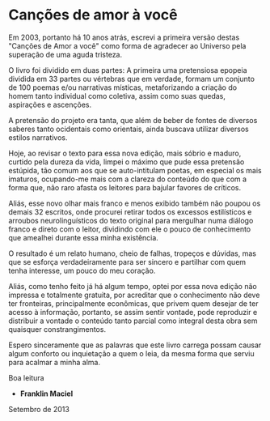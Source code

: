 # Canções de amor à você

Em 2003, portanto há 10 anos atrás, escrevi a primeira versão destas "Canções
de Amor a você" como forma de agradecer ao Universo pela superação de uma
aguda tristeza.

O livro foi dividido em duas partes: A primeira uma pretensiosa epopeia dividida em 33 partes ou vértebras que em verdade, formam um conjunto de 100 poemas e/ou narrativas místicas, metaforizando a criação do homem tanto individual como coletiva, assim como suas quedas, aspirações e ascenções.

A pretensão do projeto era tanta, que além de beber de fontes de diversos
saberes tanto ocidentais como orientais, ainda buscava utilizar diversos estilos narrativos. 

Hoje, ao revisar o texto para essa nova edição, mais sóbrio e maduro, curtido pela dureza da vida, limpei o máximo que pude essa pretensão estúpida, tão comum aos que se auto-intitulam poetas, em especial os mais imaturos, ocupando-me mais com a clareza do conteúdo do que com a forma que, não raro afasta os leitores para bajular favores de críticos.

Aliás, esse novo olhar mais franco e menos exibido também não poupou os
demais 32 escritos, onde procurei retirar todos os excessos estilísticos e arroubos neurolinguísticos do texto original para mergulhar numa diálogo franco e direto com o leitor, dividindo com ele o pouco de conhecimento que amealhei durante essa minha existência.

O resultado é um relato humano, cheio de falhas, tropeços e dúvidas, mas que se esforça verdadeiramente para ser sincero e partilhar com quem tenha interesse, um pouco do meu coração.

Aliás, como tenho feito já há algum tempo, optei por essa nova edição não impressa e totalmente gratuita, por acreditar que o conhecimento não deve ter fronteiras, principalmente econômicas, que privem quem desejar de ter acesso à informação, portanto, se assim sentir vontade, pode reproduzir e distribuir a vontade o conteúdo tanto parcial como integral desta obra sem quaisquer constrangimentos.

Espero sinceramente que as palavras que este livro carrega possam causar algum conforto ou inquietação a quem o leia, da mesma forma que serviu para acalmar a minha alma.

Boa leitura

- **Franklin Maciel**

Setembro de 2013 